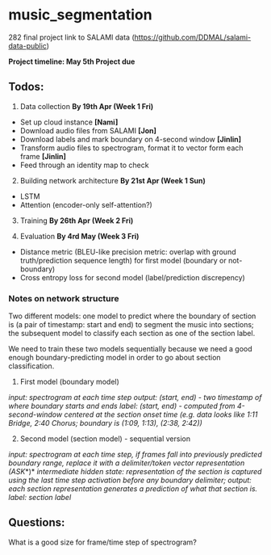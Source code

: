 # music_segmentation
282 final project
link to SALAMI data (https://github.com/DDMAL/salami-data-public)

**Project timeline: May 5th Project due**

## Todos:
1. Data collection **By 19th Apr (Week 1 Fri)**

- Set up cloud instance **[Nami]**
- Download audio files from SALAMI **[Jon]**
- Download labels and mark boundary on 4-second window **[Jinlin]**
- Transform audio files to spectrogram, format it to vector form each frame **[Jinlin]**
- Feed through an identity map to check

2. Building network architecture **By 21st Apr (Week 1 Sun)**
- LSTM
- Attention (encoder-only self-attention?)

3. Training **By 26th Apr (Week 2 Fri)**

4. Evaluation **By 4rd May (Week 3 Fri)**
- Distance metric (BLEU-like precision metric: overlap with ground truth/prediction sequence length) for first model (boundary or not-boundary)
- Cross entropy loss for second model (label/prediction discrepency)

### Notes on network structure
Two different models: one model to predict where the boundary of section is (a pair of timestamp: start and end) to segment the music into sections; the subsequent model to classify each section as one of the section label.

We need to train these two models sequentially because we need a good enough boundary-predicting model in order to go about section classification. 

1. First model (boundary model)

*input: spectrogram at each time step*
*output: (start, end) - two timestamp of where boundary starts and ends*
*label: (start, end) - computed from 4-second-window centered at the section onset time (e.g. data looks like 1:11 Bridge, 2:40 Chorus; boundary is (1:09, 1:13), (2:38, 2:42))*

2. Second model (section model) - sequential version 

*input: spectrogram at each time step, if frames fall into previously predicted boundary range, replace it with a delimiter/token vector representation (ASK**)*
*intermediate hidden state: representation of the section is captured using the last time step activation before any boundary delimiter;*
*output: each section representation generates a prediction of what that section is.*
*label: section label*

## Questions:
What is a good size for frame/time step of spectrogram? 

